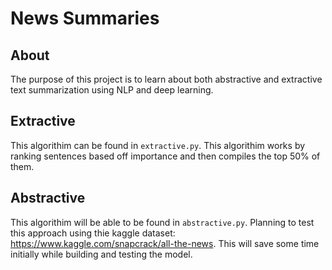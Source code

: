 # News Summaries

## About
The purpose of this project is to learn about both abstractive and extractive text summarization using NLP and deep learning.

## Extractive
This algorithim can be found in `extractive.py`. This algorithim works by ranking sentences based off importance and then compiles the top 50% of them.

## Abstractive
This algorithim will be able to be found in `abstractive.py`. Planning to test this approach using thie kaggle dataset: https://www.kaggle.com/snapcrack/all-the-news. This will save some time initially while building and testing the model. 
